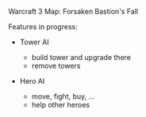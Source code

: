 Warcraft 3 Map: Forsaken Bastion's Fall

Features in progress:
- Tower AI
  - build tower and upgrade there
  - remove towers

- Hero AI
  - move, fight, buy, ...
  - help other heroes